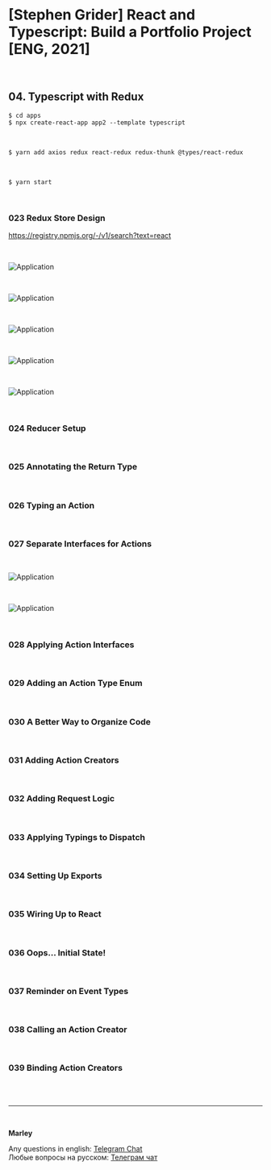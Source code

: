 # [Stephen Grider] React and Typescript: Build a Portfolio Project [ENG, 2021]

<br/>

## 04. Typescript with Redux

    $ cd apps
    $ npx create-react-app app2 --template typescript

<br/>

    $ yarn add axios redux react-redux redux-thunk @types/react-redux

<br/>

    $ yarn start

<br/>

### 023 Redux Store Design

https://registry.npmjs.org/-/v1/search?text=react

<br/>

![Application](/img/pic-m04-p01.png?raw=true)

<br/>

![Application](/img/pic-m04-p02.png?raw=true)

<br/>

![Application](/img/pic-m04-p03.png?raw=true)

<br/>

![Application](/img/pic-m04-p04.png?raw=true)

<br/>

![Application](/img/pic-m04-p05.png?raw=true)

<br/>

### 024 Reducer Setup

<br/>

### 025 Annotating the Return Type

<br/>

### 026 Typing an Action

<br/>

### 027 Separate Interfaces for Actions

<br/>

![Application](/img/pic-m04-p06.png?raw=true)

<br/>

![Application](/img/pic-m04-p07.png?raw=true)

<br/>

### 028 Applying Action Interfaces

<br/>

### 029 Adding an Action Type Enum

<br/>

### 030 A Better Way to Organize Code

<br/>

### 031 Adding Action Creators

<br/>

### 032 Adding Request Logic

<br/>

### 033 Applying Typings to Dispatch

<br/>

### 034 Setting Up Exports

<br/>

### 035 Wiring Up to React

<br/>

### 036 Oops... Initial State!

<br/>

### 037 Reminder on Event Types

<br/>

### 038 Calling an Action Creator

<br/>

### 039 Binding Action Creators

<br/><br/>

---

<br/>

**Marley**

Any questions in english: <a href="https://jsdev.org/chat/">Telegram Chat</a>  
Любые вопросы на русском: <a href="https://jsdev.ru/chat/">Телеграм чат</a>
